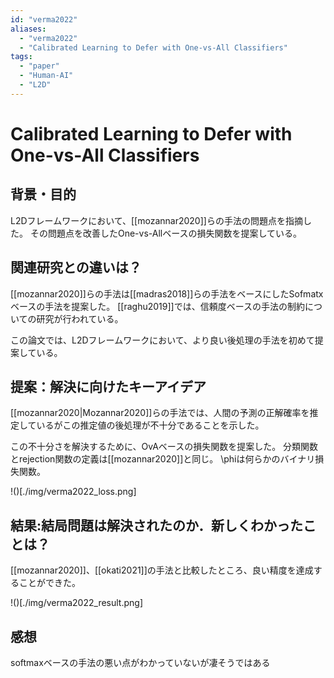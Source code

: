 ```yaml
---
id: "verma2022"
aliases:
  - "verma2022"
  - "Calibrated Learning to Defer with One-vs-All Classifiers"
tags:
  - "paper"
  - "Human-AI"
  - "L2D"
---
```

# Calibrated Learning to Defer with One-vs-All Classifiers

## 背景・目的

L2Dフレームワークにおいて、[[mozannar2020]]らの手法の問題点を指摘した。
その問題点を改善したOne-vs-Allベースの損失関数を提案している。

## 関連研究との違いは？

[[mozannar2020]]らの手法は[[madras2018]]らの手法をベースにしたSofmatxベースの手法を提案した。
[[raghu2019]]では、信頼度ベースの手法の制約についての研究が行われている。

この論文では、L2Dフレームワークにおいて、より良い後処理の手法を初めて提案している。

## 提案：解決に向けたキーアイデア

[[mozannar2020|Mozannar2020]]らの手法では、人間の予測の正解確率を推定しているがこの推定値の後処理が不十分であることを示した。

この不十分さを解決するために、OvAベースの損失関数を提案した。
分類関数とrejection関数の定義は[[mozannar2020]]と同じ。
\phiは何らかのバイナリ損失関数。

!()[./img/verma2022_loss.png]

## 結果:結局問題は解決されたのか．新しくわかったことは？

[[mozannar2020]]、[[okati2021]]の手法と比較したところ、良い精度を達成することができた。

!()[./img/verma2022_result.png]


## 感想

softmaxベースの手法の悪い点がわかっていないが凄そうではある
